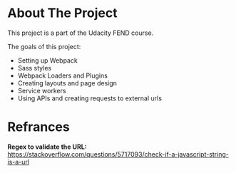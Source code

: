 # About The Project

This project is a part of the Udacity FEND course.

The goals of this project:
- Setting up Webpack
- Sass styles
- Webpack Loaders and Plugins
- Creating layouts and page design
- Service workers
- Using APIs and creating requests to external urls

# Refrances 

**Regex to validate the URL:**
https://stackoverflow.com/questions/5717093/check-if-a-javascript-string-is-a-url
